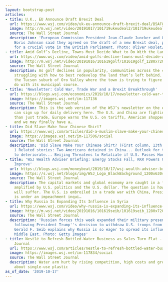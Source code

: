 ```yaml
---
layout: bootstrap-post
articles:
- title: U.K., EU Announce Draft Brexit Deal
  url: https://www.wsj.com/video/uk-eu-announce-draft-brexit-deal/B5AF812E-E22F-4920-8058-6B66E5D58A22.html
  image: http://m.wsj.net/video/20191017/101719ukeudeal2/101719ukeudeal2_1280x720.jpg
  source: The Wall Street Journal
  description: 'European Commission President Jean-Claude Juncker and U.K. Prime Minister
    Boris Johnson said they agreed on the draft of a new Brexit deal, paving the way
    for a crucial vote in the British Parliament. Photo: Oliver Hoslet/EPA'
- title: Amid Golf’s Decline, Towns Must Decide What to Do With the Land
  url: https://www.wsj.com/video/amid-golfs-decline-towns-must-decide-what-to-do-with-the-land/A23DE475-DBD2-4ADB-B8D4-FF582266053C.html
  image: http://m.wsj.net/video/20191016/101619golf/101619golf_1280x720.jpg
  source: The Wall Street Journal
  description: As golf declines in popularity, communities across the country are
    struggling with how to best redevelop the land that’s left behind. WSJ visited
    the Tucson suburb of Oro Valley where the town is trying to figure out what to
    do with its municipal course.
- title: 'Newsletter: Cold War, Trade War and a Brexit Breakthrough'
  url: https://blogs.wsj.com/economics/2019/10/17/newsletter-cold-war-trade-war-and-a-brexit-breakthrough/
  image: https://images.wsj.net/im-117136
  source: The Wall Street Journal
  description: This is the web version of the WSJ’s newsletter on the economy. You
    can sign up for daily delivery here. The U.S. and China are fighting about more
    than just trade, Europe warns the U.S. on tariffs, American shoppers take a breather,
    and we may finally have a…
- title: Did Slave Make Your Chinese Shirt?
  url: https://www.wsj.com/articles/did-a-muslim-slave-make-your-chinese-shirt-11571264293
  image: https://images.wsj.net/im-117506/social
  source: The Wall Street Journal
  description: 'Did Slave Make Your Chinese Shirt? (First column, 13th story, link
    ) Related stories: Two Americans detained in China... Outlook for trade deal continues
    to deteriorate... Beijing Threatens to Retaliate if U.S. Passes Hong Kong Bill...'
- title: 'WSJ Wealth Adviser Briefing: Energy Stocks Fall, KKR Powers Up, Coach Seats
    Improve'
  url: https://blogs.wsj.com/moneybeat/2019/10/17/wsj-wealth-adviser-briefing-energy-stocks-fall-kkr-powers-up-coach-seats-improve/
  image: https://s.wsj.net/blogs/img/WSJ_Logo_BlackBackground_1200x630social
  source: The Wall Street Journal
  description: The capital markets and global economy are caught in a feedback loop
    amplified by U.S. politics and the U.S. dollar. The question is how long investors
    will suffer. The U.S. is embroiled in a trade war with China, President Trump
    is under an impeachment inqui…
- title: Why Russia Is Expanding Its Influence in Syria
  url: https://www.wsj.com/video/why-russia-is-expanding-its-influence-in-syria/F3A9647A-AFEF-4F17-BA51-5C23D439543F.html
  image: http://m.wsj.net/video/20191016/101619seib/101619seib_1280x720.jpg
  source: The Wall Street Journal
  description: 'Russian forces this week expanded their military presence in Syria
    following President Trump''s decision to withdraw U.S. troops from the area. WSJ''s
    Gerald F. Seib explains why Russia is so eager to spread its influence in the
    Middle East. Photo: Getty Images'
- title: Nestlé to Refresh Bottled-Water Business as Sales Turn Flat - The Wall Street
    Journal
  url: https://www.wsj.com/articles/nestle-to-refresh-bottled-water-business-as-sales-turn-flat-11571298398
  image: https://images.wsj.net/im-117834/social
  source: The Wall Street Journal
  description: Water arm hurt by rising competition, high costs and growing concerns
    about single-use plastic
as_of_date: '2019-10-17'
---
```


